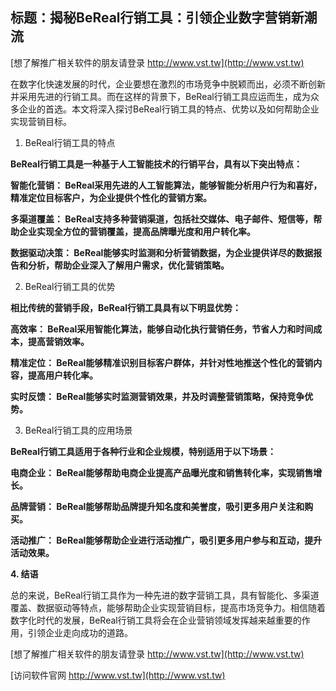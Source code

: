 ## **标题：揭秘BeReal行销工具：引领企业数字营销新潮流**

[想了解推广相关软件的朋友请登录 http://www.vst.tw](http://www.vst.tw)

在数字化快速发展的时代，企业要想在激烈的市场竞争中脱颖而出，必须不断创新并采用先进的行销工具。而在这样的背景下，BeReal行销工具应运而生，成为众多企业的首选。本文将深入探讨BeReal行销工具的特点、优势以及如何帮助企业实现营销目标。

1. BeReal行销工具的特点

**BeReal行销工具是一种基于人工智能技术的行销平台，具有以下突出特点：**

**智能化营销： BeReal采用先进的人工智能算法，能够智能分析用户行为和喜好，精准定位目标客户，为企业提供个性化的营销方案。**

**多渠道覆盖： BeReal支持多种营销渠道，包括社交媒体、电子邮件、短信等，帮助企业实现全方位的营销覆盖，提高品牌曝光度和用户转化率。**

**数据驱动决策： BeReal能够实时监测和分析营销数据，为企业提供详尽的数据报告和分析，帮助企业深入了解用户需求，优化营销策略。**

2. BeReal行销工具的优势

**相比传统的营销手段，BeReal行销工具具有以下明显优势：**

**高效率： BeReal采用智能化算法，能够自动化执行营销任务，节省人力和时间成本，提高营销效率。**

**精准定位： BeReal能够精准识别目标客户群体，并针对性地推送个性化的营销内容，提高用户转化率。**

**实时反馈： BeReal能够实时监测营销效果，并及时调整营销策略，保持竞争优势。**

3. BeReal行销工具的应用场景

**BeReal行销工具适用于各种行业和企业规模，特别适用于以下场景：**

**电商企业： BeReal能够帮助电商企业提高产品曝光度和销售转化率，实现销售增长。**

**品牌营销： BeReal能够帮助品牌提升知名度和美誉度，吸引更多用户关注和购买。**

**活动推广： BeReal能够帮助企业进行活动推广，吸引更多用户参与和互动，提升活动效果。**

**4. 结语**

总的来说，BeReal行销工具作为一种先进的数字营销工具，具有智能化、多渠道覆盖、数据驱动等特点，能够帮助企业实现营销目标，提高市场竞争力。相信随着数字化时代的发展，BeReal行销工具将会在企业营销领域发挥越来越重要的作用，引领企业走向成功的道路。

[想了解推广相关软件的朋友请登录 http://www.vst.tw](http://www.vst.tw)


[访问软件官网 http://www.vst.tw](http://www.vst.tw)
